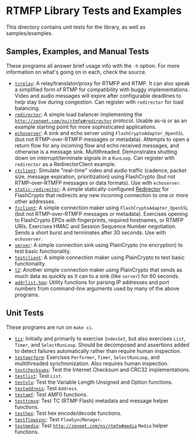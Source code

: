 RTMFP Library Tests and Examples
================================
This directory contains unit tests for the library, as well as samples/examples.

Samples, Examples, and Manual Tests
-----------------------------------
These programs all answer brief usage info with the `-h` option. For more information on
what's going on in each, check the source.

* [`tcrelay`](tcrelay.cpp): A relay/translator/proxy for RTMFP and RTMP. It can also speak a
  simplified form of RTMP for compatibility with buggy implementations. Video and audio
  messages will expire after configurable deadlines to help stay live during congestion.
  Can register with `redirector` for load balancing.
* [`redirector`](redirector.cpp): A simple load balancer implementing the
  [`http://zenomt.com/ns/rtmfp#redirector`](http://zenomt.com/ns/rtmfp#redirector) protocol.
  Usable as-is or as an example starting point for more sophisticated applications.
* [`echoserver`](echoserver.cpp): A sink and echo server using `FlashCryptoAdapter_OpenSSL`
  (but not RTMP-over-RTMFP messages or metadata). Attempts to open a return flow for any
  incoming flow and echo received messages, and otherwise is a message sink. Multithreaded.
  Demonstrates shutting down on interrupt/terminate signals in a `RunLoop`. Can register with
  `redirector` as a RedirectorClient example.
* [`rtclient`](rtclient.cpp): Simulate "real-time" video and audio traffic
  (cadence, packet size, message expiration, prioritization) using FlashCrypto
  (but not RTMP-over-RTMFP messages or data formats). Use with `echoserver`.
* [`static-redirector`](static-redirector.cpp): A simple statically-configured
  [Redirector](https://tools.ietf.org/html/rfc7016#section-3.5.1.4) for FlashCrypto
  that redirects any new incoming connection to one or more other addresses.
* [`fcclient`](fcclient.cpp): A simple connection maker using `FlashCryptoAdapter_OpenSSL`
  (but not RTMP-over-RTMFP messages or metadata). Exercises opening to FlashCrypto EPDs with
  fingerprints, required hostnames, or RTMFP URIs. Exercises HMAC and Session Sequence Number
  negotiation. Sends a short burst and terminates after 30 seconds. Use with `echoserver`.
* [`server`](server.cpp): A simple connection sink using PlainCrypto (no encryption) to
  test basic functionality.
* [`testclient`](testclient.cpp): A simple connection maker using PlainCrypto to
  test basic functionality.
* [`t2`](t2.cpp): Another simple connection maker using PlainCrypto that sends as much
  data as quickly as it can to a sink (like `server`) for 60 seconds.
* [`addrlist.hpp`](addrlist.hpp): Utility functions for parsing IP addresses and port numbers
  from command-line arguments used by many of the above programs.

Unit Tests
----------
These programs are run on `make ci`.

* [`tis`](tis.cpp): Initially and primarily to exercise `IndexSet`, but also
  exercises `List`, `Timer`, and `SelectRunLoop`. Should be decomposed and assertions
  added to detect failures automatically rather than require human inspection.
* [`testperform`](testperform.cpp): Exercises `Performer`, `Timer`, `SelectRunLoop`, and
  multithreaded synchronization. Also requires human inspection.
* [`testchecksums`](testchecksums.cpp): Test the Internet Checksum and CRC32 implementations.
* [`testlist`](testlist.cpp): Test `List`.
* [`testvlu`](testvlu.cpp): Test the Variable Length Unsigned and Option functions.
* [`testaddress`](testaddress.cpp): Test `Address`.
* [`testamf`](testamf.cpp): Test AMF0 functions.
* [`testtcmsg`](testtcmsg.cpp): Test TC (RTMP Flash) metadata and message helper functions.
* [`testhex`](testhex.cpp): Test hex encode/decode functions.
* [`testflowsync`](testflowsync.cpp): Test `FlowSyncManager`.
* [`testmedia`](testmedia.cpp): Test [`http://zenomt.com/ns/rtmfp#media`](http://zenomt.com/ns/rtmfp#media)
  `Media` helper functions.
